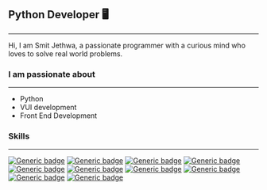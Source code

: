 ## Python Developer 🖥️ 
---

Hi, I am Smit Jethwa, a passionate programmer with a curious mind who loves to solve real world problems.

### I am passionate about
---
- Python
- VUI development 
- Front End Development 

### Skills
----
[![Generic badge](https://img.shields.io/badge/Python-Blue.svg)]() [![Generic badge](https://img.shields.io/badge/Django-Green.svg)]() [![Generic badge](https://img.shields.io/badge/TensorFlow-Orange.svg)]() [![Generic badge](https://img.shields.io/badge/HTML-Red.svg)]() [![Generic badge](https://img.shields.io/badge/CSS-Yellow.svg)]() [![Generic badge](https://img.shields.io/badge/Bootstrap-Purple.svg)]() [![Generic badge](https://img.shields.io/badge/JavaScript-Yellow.svg)]() [![Generic badge](https://img.shields.io/badge/DialogFlow-Orange.svg)]() [![Generic badge](https://img.shields.io/badge/Firebase-Yellow.svg)]() [![Generic badge](https://img.shields.io/badge/IBM%20Watson%20Assistant-Blue.svg)]()



<!--
**smitjethwa/smitjethwa** is a ✨ _special_ ✨ repository because its `README.md` (this file) appears on your GitHub profile.

Here are some ideas to get you started:

- 🔭 I’m currently working on ...
- 🌱 I’m currently learning ...
- 👯 I’m looking to collaborate on ...
- 🤔 I’m looking for help with ...
- 💬 Ask me about ...
- 📫 How to reach me: ...
- 😄 Pronouns: ...
- ⚡ Fun fact: ...
-->
